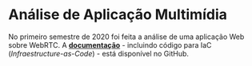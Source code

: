 # Análise de Aplicação Multimídia

No primeiro semestre de 2020 foi feita a análise de uma aplicação Web sobre WebRTC. A [**documentação**](https://github.com/boidacarapreta/smu20201) - incluindo código para IaC (_Infraestructure-as-Code_) - está disponível no GitHub.

